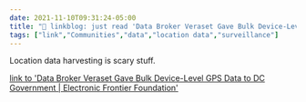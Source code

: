 ```yaml
---
date: 2021-11-10T09:31:24-05:00
title: "🔗 linkblog: just read 'Data Broker Veraset Gave Bulk Device-Level GPS Data to DC Government | Electronic Frontier Foundation'"
tags: ["link","Communities","data","location data","surveillance"]
---
```

Location data harvesting is scary stuff.
 
[link to 'Data Broker Veraset Gave Bulk Device-Level GPS Data to DC Government | Electronic Frontier Foundation'](https://www.eff.org/deeplinks/2021/11/data-broker-veraset-gave-bulk-device-level-gps-data-dc-government)
